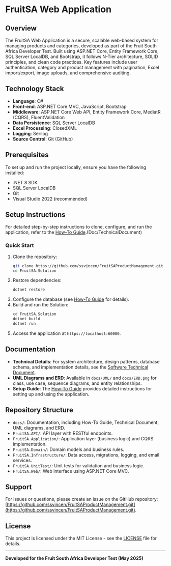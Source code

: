 # FruitSA Web Application

## Overview

The FruitSA Web Application is a secure, scalable web-based system for managing products and categories, developed as part of the Fruit South Africa Developer Test. Built using ASP.NET Core, Entity Framework Core, SQL Server LocalDB, and Bootstrap, it follows N-Tier architecture, SOLID principles, and clean code practices. Key features include user authentication, category and product management with pagination, Excel import/export, image uploads, and comprehensive auditing.

## Technology Stack

- **Language**: C#
- **Front-end**: ASP.NET Core MVC, JavaScript, Bootstrap
- **Middleware**: ASP.NET Core Web API, Entity Framework Core, MediatR (CQRS), FluentValidation
- **Data Persistence**: SQL Server LocalDB
- **Excel Processing**: ClosedXML
- **Logging**: Serilog
- **Source Control**: Git (GitHub)

## Prerequisites

To set up and run the project locally, ensure you have the following installed:
- .NET 8 SDK
- SQL Server LocalDB
- Git
- Visual Studio 2022 (recommended)

## Setup Instructions

For detailed step-by-step instructions to clone, configure, and run the application, refer to the [How-To Guide](docs/HowToGuide.md).(Doc/TechnicalDocument)

### Quick Start
1. Clone the repository:
   ```bash
   git clone https://github.com/ssvincen/FruitSAProductManagement.git
   cd FruitSA.Solution
   ```
2. Restore dependencies:
   ```bash
   dotnet restore
   ```
3. Configure the database (see [How-To Guide](docs/HowToGuide.md) for details).
4. Build and run the Solution:
   ```bash
   cd FruitSA.Solution
   dotnet build
   dotnet run
   ```
5. Access the application at `https://localhost:60000`.

## Documentation

- **Technical Details**: For system architecture, design patterns, database schema, and implementation details, see the [Software Technical Document](FruitSA.API/Docs/TechnicalDocument.markdown).
- **UML Diagrams and ERD**: Available in `docs/UML/` and `docs/ERD.png` for class, use case, sequence diagrams, and entity relationships.
- **Setup Guide**: The [How-To Guide](docs/HowToGuide.md) provides detailed instructions for setting up and using the application.

## Repository Structure

- `docs/`: Documentation, including How-To Guide, Technical Document, UML diagrams, and ERD.
- `FruitSA.API/`: API layer with RESTful endpoints.
- `FruitSA.Application/`: Application layer (business logic)  and CQRS implementation.
- `FruitSA.Domain/`: Domain models and business rules.
- `FruitSA.Infrastructure/`: Data access, migrations, logging, and email services.
- `FruitSA.UnitTest/`: Unit tests for validation and business logic.
- `FruitSA.Web/`: Web interface using ASP.NET Core MVC.

## Support

For issues or questions, please create an issue on the GitHub repository: [https://github.com/ssvincen/FruitSAProductManagement.git](https://github.com/ssvincen/FruitSAProductManagement.git).

## License

This project is licensed under the MIT License - see the [LICENSE](LICENSE) file for details.

---

**Developed for the Fruit South Africa Developer Test (May 2025)**
